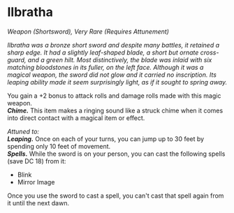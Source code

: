 # Ilbratha
*Weapon (Shortsword), Very Rare (Requires Attunement)*

*Ilbratha was a bronze short sword and despite many battles, it retained a sharp edge. It had a slightly leaf-shaped blade, a short but ornate cross-guard, and a green hilt. Most distinctively, the blade was inlaid with six matching bloodstones in its fuller, on the left face. Although it was a magical weapon, the sword did not glow and it carried no inscription. Its leaping ability made it seem surprisingly light, as if it sought to spring away.*

You gain a +2 bonus to attack rolls and damage rolls made with this magic weapon.  
***Chime.*** This item makes a ringing sound like a struck chime when it comes into direct contact with a magical item or effect.  

*Attuned to:*  
***Leaping.*** Once on each of your turns, you can jump up to 30 feet by spending only 10 feet of movement.  
***Spells.*** While the sword is on your person, you can cast the following spells (save DC 18) from it:
- Blink
- Mirror Image

Once you use the sword to cast a spell, you can't cast that spell again from it until the next dawn.